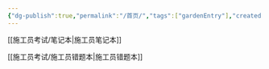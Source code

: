 ```yaml
---
{"dg-publish":true,"permalink":"/首页/","tags":["gardenEntry"],"created":"","updated":""}
---
```



[[施工员考试/笔记本\|施工员笔记本]]

[[施工员考试/施工员错题本\|施工员错题本]]

